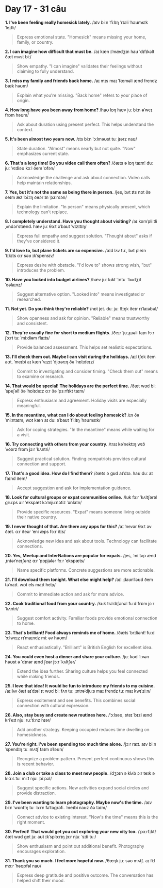 # Day 17 - 31 câu

**1. I've been feeling really homesick lately.**
/aɪv biːn ˈfiːlɪŋ ˈrɪəli ˈhəʊmsɪk ˈleɪtli/
> Express emotional state. "Homesick" means missing your home, family, or country.

**2. I can imagine how difficult that must be.**
/aɪ kæn ɪˈmædʒɪn haʊ ˈdɪfɪkəlt ðæt mʌst biː/
> Show empathy. "I can imagine" validates their feelings without claiming to fully understand.

**3. I miss my family and friends back home.**
/aɪ mɪs maɪ ˈfæməli ænd frendz bæk həʊm/
> Explain what you're missing. "Back home" refers to your place of origin.

**4. How long have you been away from home?**
/haʊ lɒŋ hæv juː biːn əˈweɪ frɒm həʊm/
> Ask about duration using present perfect. This helps understand the context.

**5. It's been almost two years now.**
/ɪts biːn ˈɔːlməʊst tuː jɪərz naʊ/
> State duration. "Almost" means nearly but not quite. "Now" emphasizes current state.

**6. That's a long time! Do you video call them often?**
/ðæts ə lɒŋ taɪm! duː juː ˈvɪdiəʊ kɔːl ðem ˈɒfən/
> Acknowledge the challenge and ask about connection. Video calls help maintain relationships.

**7. Yes, but it's not the same as being there in person.**
/jes, bʌt ɪts nɒt ðə seɪm æz ˈbiːɪŋ ðeər ɪn ˈpɜːrsən/
> Explain the limitation. "In person" means physically present, which technology can't replace.

**8. I completely understand. Have you thought about visiting?**
/aɪ kəmˈpliːtli ˌʌndərˈstænd. hæv juː θɔːt əˈbaʊt ˈvɪzɪtɪŋ/
> Express full empathy and suggest solution. "Thought about" asks if they've considered it.

**9. I'd love to, but plane tickets are so expensive.**
/aɪd lʌv tuː, bʌt pleɪn ˈtɪkɪts ɑːr səʊ ɪkˈspensɪv/
> Express desire with obstacle. "I'd love to" shows strong wish, "but" introduces the problem.

**10. Have you looked into budget airlines?**
/hæv juː lʊkt ˈɪntuː ˈbʌdʒɪt ˈeəlaɪnz/
> Suggest alternative option. "Looked into" means investigated or researched.

**11. Not yet. Do you think they're reliable?**
/nɒt jet. duː juː θɪŋk ðeɪr rɪˈlaɪəbəl/
> Show openness and ask for opinion. "Reliable" means trustworthy and consistent.

**12. They're usually fine for short to medium flights.**
/ðeɪr ˈjuːʒuəli faɪn fɔːr ʃɔːrt tuː ˈmiːdiəm flaɪts/
> Provide balanced assessment. This helps set realistic expectations.

**13. I'll check them out. Maybe I can visit during the holidays.**
/aɪl tʃek ðem aʊt. ˈmeɪbi aɪ kæn ˈvɪzɪt ˈdjʊərɪŋ ðə ˈhɒlɪdeɪz/
> Commit to investigating and consider timing. "Check them out" means to examine or research.

**14. That would be special! The holidays are the perfect time.**
/ðæt wʊd biː ˈspeʃəl! ðə ˈhɒlɪdeɪz ɑːr ðə ˈpɜːrfɪkt taɪm/
> Express enthusiasm and agreement. Holiday visits are especially meaningful.

**15. In the meantime, what can I do about feeling homesick?**
/ɪn ðə ˈmiːntaɪm, wɒt kæn aɪ duː əˈbaʊt ˈfiːlɪŋ ˈhəʊmsɪk/
> Ask for coping strategies. "In the meantime" means while waiting for a visit.

**16. Try connecting with others from your country.**
/traɪ kəˈnektɪŋ wɪð ˈʌðərz frɒm jɔːr ˈkʌntri/
> Suggest practical solution. Finding compatriots provides cultural connection and support.

**17. That's a good idea. How do I find them?**
/ðæts ə ɡʊd aɪˈdɪə. haʊ duː aɪ faɪnd ðem/
> Accept suggestion and ask for implementation guidance.

**18. Look for cultural groups or expat communities online.**
/lʊk fɔːr ˈkʌltʃərəl ɡruːps ɔːr ˈekspæt kəˈmjuːnətiz ˈɒnlaɪn/
> Provide specific resources. "Expat" means someone living outside their native country.

**19. I never thought of that. Are there any apps for this?**
/aɪ ˈnevər θɔːt əv ðæt. ɑːr ðeər ˈeni æps fɔːr ðɪs/
> Acknowledge new idea and ask about tools. Technology can facilitate connections.

**20. Yes, Meetup and InterNations are popular for expats.**
/jes, ˈmiːtʌp ænd ˌɪntərˈneɪʃənz ɑːr ˈpɒpjələr fɔːr ˈekspæts/
> Name specific platforms. Concrete suggestions are more actionable.

**21. I'll download them tonight. What else might help?**
/aɪl ˌdaʊnˈləʊd ðem təˈnaɪt. wɒt els maɪt help/
> Commit to immediate action and ask for more advice.

**22. Cook traditional food from your country.**
/kʊk trəˈdɪʃənəl fuːd frɒm jɔːr ˈkʌntri/
> Suggest comfort activity. Familiar foods provide emotional connection to home.

**23. That's brilliant! Food always reminds me of home.**
/ðæts ˈbrɪliənt! fuːd ˈɔːlweɪz rɪˈmaɪndz miː əv həʊm/
> React enthusiastically. "Brilliant" is British English for excellent idea.

**24. You could even host a dinner and share your culture.**
/juː kʊd ˈiːvən həʊst ə ˈdɪnər ænd ʃeər jɔːr ˈkʌltʃər/
> Extend the idea further. Sharing culture helps you feel connected while making friends.

**25. I love that idea! It would be fun to introduce my friends to my cuisine.**
/aɪ lʌv ðæt aɪˈdɪə! ɪt wʊd biː fʌn tuː ˌɪntrəˈdjuːs maɪ frendz tuː maɪ kwɪˈziːn/
> Express excitement and see benefits. This combines social connection with cultural expression.

**26. Also, stay busy and create new routines here.**
/ˈɔːlsəʊ, steɪ ˈbɪzi ænd kriˈeɪt njuː ruːˈtiːnz hɪər/
> Add another strategy. Keeping occupied reduces time dwelling on homesickness.

**27. You're right. I've been spending too much time alone.**
/jɔːr raɪt. aɪv biːn ˈspendɪŋ tuː mʌtʃ taɪm əˈləʊn/
> Recognize a problem pattern. Present perfect continuous shows this is recent behavior.

**28. Join a club or take a class to meet new people.**
/dʒɔɪn ə klʌb ɔːr teɪk ə klɑːs tuː miːt njuː ˈpiːpəl/
> Suggest specific actions. New activities expand social circles and provide distraction.

**29. I've been wanting to learn photography. Maybe now's the time.**
/aɪv biːn ˈwɒntɪŋ tuː lɜːrn fəˈtɒɡrəfi. ˈmeɪbi naʊz ðə taɪm/
> Connect advice to existing interest. "Now's the time" means this is the right moment.

**30. Perfect! That would get you out exploring your new city too.**
/ˈpɜːrfɪkt! ðæt wʊd ɡet juː aʊt ɪkˈsplɔːrɪŋ jɔːr njuː ˈsɪti tuː/
> Show enthusiasm and point out additional benefit. Photography encourages exploration.

**31. Thank you so much. I feel more hopeful now.**
/θæŋk juː səʊ mʌtʃ. aɪ fiːl mɔːr ˈhəʊpfəl naʊ/
> Express deep gratitude and positive outcome. The conversation has helped shift their mood.

